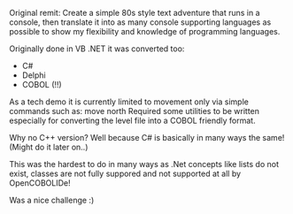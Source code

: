 Original remit:
Create a simple 80s style text adventure that runs in a console, then translate it into
as many console supporting languages as possible to show my flexibility and knowledge
of programming languages.

Originally done in VB .NET it was converted too:
- C#
- Delphi
- COBOL (!!)

As a tech demo it is currently limited to movement only via simple commands such as: move north
Required some utilities to be written especially for converting the level file into a COBOL
friendly format.

Why no C++ version? Well because C# is basically in many ways the same! (Might do it later on..)

This was the hardest to do in many ways as .Net concepts like lists do not exist, classes are not
fully suppored and not supported at all by OpenCOBOLIDe!

Was a nice challenge :)

